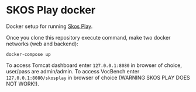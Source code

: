 # SKOS Play docker

Docker setup for running [Skos Play](https://github.com/sparna-git/skos-play).

Once you clone this repository execute command, make two docker networks (web and backend):

```
docker-compose up
```

To access Tomcat dashboard enter `127.0.0.1:8080` in browser of choice, user/pass are admin/admin.
To access VocBench enter `127.0.0.1:8080/skosplay` in browser of choice (WARNING SKOS PLAY DOES NOT WORK!).
